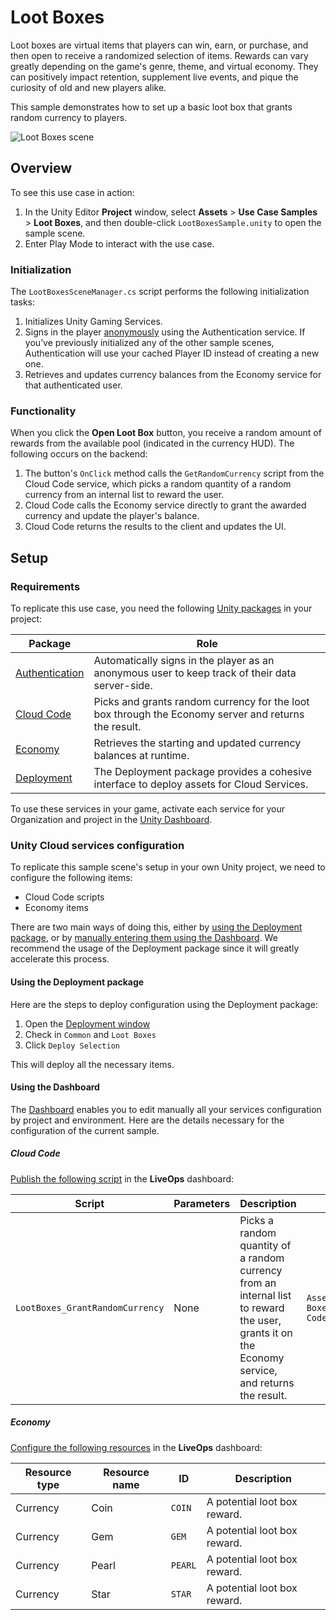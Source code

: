 # Loot Boxes

Loot boxes are virtual items that players can win, earn, or purchase, and then open to receive a randomized selection of items. Rewards can vary greatly depending on the game's genre, theme, and virtual economy. They can positively impact retention, supplement live events, and pique the curiosity of old and new players alike.

This sample demonstrates how to set up a basic loot box that grants random currency to players.

![Loot Boxes scene](Documentation~/Loot_Boxes_Scene.png)

## Overview

To see this use case in action:

1. In the Unity Editor **Project** window, select **Assets** > **Use Case Samples** > **Loot Boxes**, and then double-click `LootBoxesSample.unity` to open the sample scene.
2. Enter Play Mode to interact with the use case.

### Initialization

The `LootBoxesSceneManager.cs` script performs the following initialization tasks:

1. Initializes Unity Gaming Services.
2. Signs in the player [anonymously](https://docs.unity.com/authentication/UsingAnonSignIn.html) using the Authentication service. If you’ve previously initialized any of the other sample scenes, Authentication will use your cached Player ID instead of creating a new one.
3. Retrieves and updates currency balances from the Economy service for that authenticated user.

### Functionality

When you click the **Open Loot Box** button, you receive a random amount of rewards from the available pool (indicated in the currency HUD). The following occurs on the backend:

1. The button's `OnClick` method calls the `GetRandomCurrency` script from the Cloud Code service, which picks a random quantity of a random currency from an internal list to reward the user.
2. Cloud Code calls the Economy service directly to grant the awarded currency and update the player's balance.
3. Cloud Code returns the results to the client and updates the UI.

## Setup

### Requirements

To replicate this use case, you need the following [Unity packages](https://docs.unity3d.com/Manual/Packages.html) in your project:

| **Package**                                                                           | **Role**                                                                                             |
|---------------------------------------------------------------------------------------|------------------------------------------------------------------------------------------------------|
| [Authentication](https://docs.unity.com/authentication/IntroUnityAuthentication.html) | Automatically signs in the player as an anonymous user to keep track of their data server-side.      |
| [Cloud Code](https://docs.unity.com/cloud-code/implementation.html)                   | Picks and grants random currency for the loot box through the Economy server and returns the result. |
| [Economy](https://docs.unity.com/economy/implementation.html)                         | Retrieves the starting and updated currency balances at runtime.                                     |
| [Deployment](https://docs.unity3d.com/Packages/com.unity.services.deployment@1.2)     | The Deployment package provides a cohesive interface to deploy assets for Cloud Services.            |

To use these services in your game, activate each service for your Organization and project in the [Unity Dashboard](https://dashboard.unity3d.com/).

### Unity Cloud services configuration

To replicate this sample scene's setup in your own Unity project, we need to configure the following items:

- Cloud Code scripts
- Economy items

There are two main ways of doing this, either by [using the Deployment package](#using-the-deployment-package), or by [manually entering them using the Dashboard](#using-the-dashboard).
We recommend the usage of the Deployment package since it will greatly accelerate this process.

#### Using the Deployment package

Here are the steps to deploy configuration using the Deployment package:

1. Open the [Deployment window](https://docs.unity3d.com/Packages/com.unity.services.deployment@1.2/manual/deployment_window.html)
1. Check in `Common` and `Loot Boxes`
1. Click `Deploy Selection`

This will deploy all the necessary items.

#### Using the Dashboard

The [Dashboard](dashboard.unity3d.com) enables you to edit manually all your services configuration by project and environment.
Here are the details necessary for the configuration of the current sample.

##### Cloud Code

[Publish the following script](https://docs.unity.com/cloud-code/implementation.html#Writing_your_first_script) in the **LiveOps** dashboard:

| **Script**                      | **Parameters** | **Description**                                                                                                                                  | **Location in project**                                                              |
|---------------------------------|----------------|--------------------------------------------------------------------------------------------------------------------------------------------------|--------------------------------------------------------------------------------------|
| `LootBoxes_GrantRandomCurrency` | None           | Picks a random quantity of a random currency from an internal list to reward the user, grants it on the Economy service, and returns the result. | `Assets/Use Case Samples/Loot Boxes/Config as Code/LootBoxes_GrantRandomCurrency.js` |

##### Economy

[Configure the following resources](https://docs.unity.com/economy/) in the **LiveOps** dashboard:

| **Resource type** | **Resource name** | **ID**  | **Description**              |
|-------------------|-------------------|---------|------------------------------|
| Currency          | Coin              | `COIN`  | A potential loot box reward. |
| Currency          | Gem               | `GEM`   | A potential loot box reward. |
| Currency          | Pearl             | `PEARL` | A potential loot box reward. |
| Currency          | Star              | `STAR`  | A potential loot box reward. |

